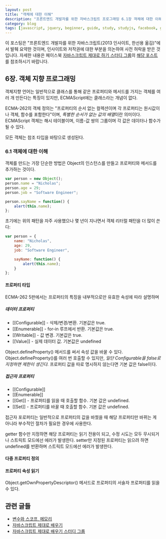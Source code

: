 ```yaml
---
layout: post
title: "객체에 대한 이해"
description: "프론트엔드 개발자를 위한 자바스크립트 프로그래밍 6.1장 객체에 대한 이해 요약"
category: blog
tags: [javascript, jquery, beginner, guide, study, studyjs, facebook, group]
---
```


이 포스팅은 "프론트엔드 개발자를 위한 자바스크립트(2013 인사이트, 한선용 옮김)"에서 발췌 요약한 것이며, 인사이트와 저작권에 대한 부분을 의논하여 사전 허락을 받은 것입니다. 자세한 내용은 페이스북 [자바스크립트 제대로 하기 스터디 그룹](https://www.facebook.com/groups/learnjsproperly/)의 [해당 포스트](https://www.facebook.com/groups/learnjsproperly/permalink/364077967076150/?stream_ref=2)를 참조하시기 바랍니다.

## 6장. 객체 지향 프로그래밍

객체지향 언어는 일반적으로 클래스를 통해 같은 프로퍼티와 메서드를 가지는 객체를 여러 개 만든다는 특징이 있지만, ECMAScript에는 클래스라는 개념이 없다.

ECMA-262의 객체 정의는 "프로퍼티의 순서 없는 컬렉션이며 각 프로퍼티는 원시값이나 객체, 함수를 포함한다"이며, *특별한 순서가 없는 값의 배열*이란 의미이다. ECMAScript 객체는 해시 테이블이며, 이름-값 쌍의 그룹이며 각 값은 데이터나 함수가 될 수 있다.

모든 객체는 참조 타입을 바탕으로 생성된다.

### 6.1 객체에 대한 이해

객체를 만드는 가장 단순한 방법은 Object의 인스턴스를 만들고 프로퍼티와 메서드를 추가하는 것이다.

```javascript
var person = new Object();
person.name = "Nicholas";
person.age = 29;
person.job = "Software Engineer";

person.sayName = function() {
    alert(this.name);
};
```

초기에는 위의 패턴을 자주 사용했으나 몇 년이 지나면서 객체 리터럴 패턴을 더 많이 쓴다:

```javascript
var person = {
    name: "Nicholas",
    age: 29,
    job: "Software Engineer",

    sayName: function() {
        alert(this.name);
    }
};
```

#### 프로퍼티 타입

ECMA-262 5판에서는 프로퍼티의 특징을 내부적으로만 유효한 속성에 따라 설명하며

##### 데이터 프로퍼티

* [[Configurable]] - 삭제/변경/변환. 기본값은 true.
* [[Enumerable]] - for-in 루프에서 반환. 기본값은 true.
* [[Writable]] - 값 변경. 기본값은 true.
* [[Value]] - 실제 데이터 값. 기본값은 undefined

Object.defineProperty() 메서드를 써서 속성 값을 바꿀 수 있다. Object.defineProperty()를 여러 번 호출할 수 있지만, *일단 Configurable을 false로 지정하면 제한이 생긴다.* 프로퍼티 값을 따로 명시하지 않는다면 기본 값은 false이다.

##### 접근자 프로퍼티

* [[Configurable]]
* [[Enumerable]]
* [[Get]] - 프로퍼티를 읽을 때 호출할 함수. 기본 값은 undefined.
* [[Set]] - 프로퍼티를 바꿀 때 호출할 함수. 기본 값은 undefined.

접근자 포로퍼티는 일반적으로 프로퍼티의 값을 바꿨을 때 해당 프로퍼티만 바뀌는 게 아니라 부수적인 절차가 필요한 경우에 사용한다.

getter 함수만 지정하면 해당 프로퍼티는 읽기 전용이 되고, 수정 시도는 모두 무시되거나 스트릭트 모드에선 에러가 발생한다. setter만 지정된 프로퍼티는 읽으려 하면 undefined를 반환하며 스트릭트 모드에선 에러가 발생한다.

#### 다중 프로퍼티 정의

#### 프로퍼티 속성 읽기

Object.getOwnPropertyDescriptor() 메서드로 프로퍼티의 서술자 프로퍼티를 읽을 수 있다.

## 관련 글들

* [변수와 스코프, 메모리](http://nolboo.github.io/blog/2014/04/01/javascript-for-web-developer-4/)
* [자바스크립트 제대로 배우기](http://nolboo.github.io/blog/2014/03/13/how-to-learn-javascript-properly/)
* [자바스크립트 제대로 배우기 스터디 그룹](http://nolboo.github.io/blog/2014/03/18/how-to-learn-javascript-properly-study/)